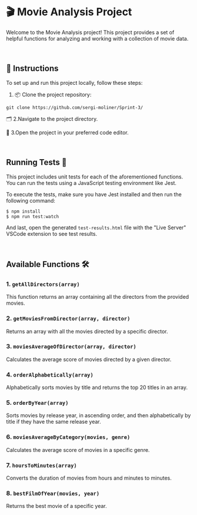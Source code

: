 # 🎬 Movie Analysis Project

Welcome to the Movie Analysis project! This project provides a set of helpful functions for analyzing and working with a collection of movie data.

<br>

## 🚀 Instructions

To set up and run this project locally, follow these steps:

1. 📦 Clone the project repository:

```shell
git clone https://github.com/sergi-moliner/Sprint-3/
```

🗂️ 2.Navigate to the project directory.

📝 3.Open the project in your preferred code editor.

<br>

## Running Tests 🧪

This project includes unit tests for each of the aforementioned functions. You can run the tests using a JavaScript testing environment like Jest.

To execute the tests, make sure you have Jest installed and then run the following command:

```shell
$ npm install
$ npm run test:watch
```

And last, open the generated `test-results.html` file with the "Live Server" VSCode extension to see test results.

<br>

## Available Functions 🛠️

### 1. `getAllDirectors(array)`

This function returns an array containing all the directors from the provided movies.

### 2. `getMoviesFromDirector(array, director)`

Returns an array with all the movies directed by a specific director.

### 3. `moviesAverageOfDirector(array, director)`

Calculates the average score of movies directed by a given director.

### 4. `orderAlphabetically(array)`

Alphabetically sorts movies by title and returns the top 20 titles in an array.

### 5. `orderByYear(array)`

Sorts movies by release year, in ascending order, and then alphabetically by title if they have the same release year.

### 6. `moviesAverageByCategory(movies, genre)`

Calculates the average score of movies in a specific genre.

### 7. `hoursToMinutes(array)`

Converts the duration of movies from hours and minutes to minutes.

### 8. `bestFilmOfYear(movies, year)`

Returns the best movie of a specific year.
